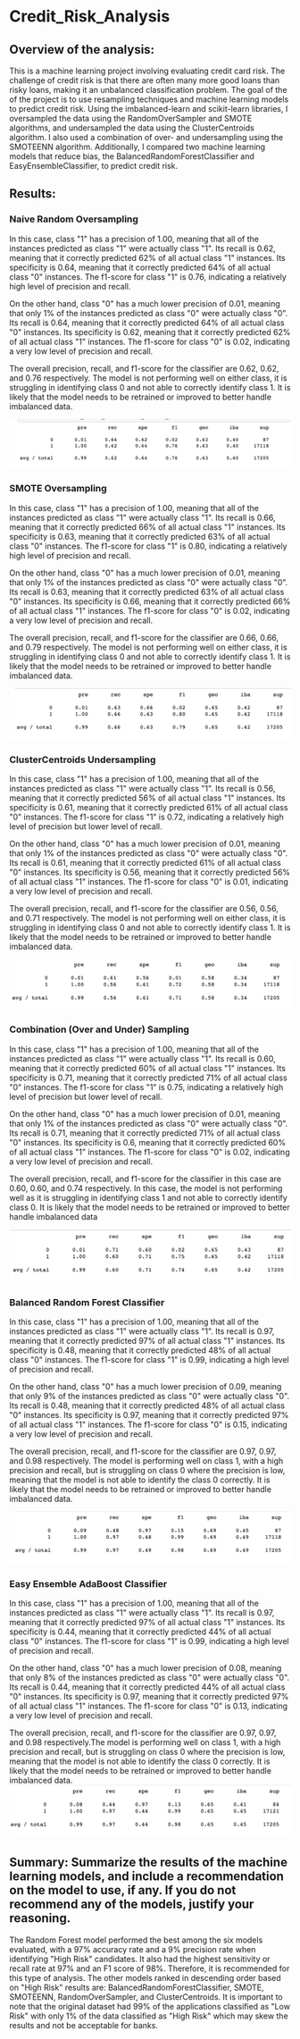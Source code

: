 # Credit_Risk_Analysis

## Overview of the analysis: 
This is a machine learning project involving evaluating credit card risk. The challenge of credit risk is that there are often many more good loans than risky loans, making it an unbalanced classification problem. The goal of the of the project is to use resampling techniques and machine learning models to predict credit risk. Using the imbalanced-learn and scikit-learn libraries, I oversampled the data using the RandomOverSampler and SMOTE algorithms, and undersampled the data using the ClusterCentroids algorithm. I also used a combination of over- and undersampling using the SMOTEENN algorithm. Additionally, I compared two machine learning models that reduce bias, the BalancedRandomForestClassifier and EasyEnsembleClassifier, to predict credit risk. 

## Results: 

### Naive Random Oversampling
In this case, class "1" has a precision of 1.00, meaning that all of the instances predicted as class "1" were actually class "1". Its recall is 0.62, meaning that it correctly predicted 62% of all actual class "1" instances. Its specificity is 0.64, meaning that it correctly predicted 64% of all actual class "0" instances. The f1-score for class "1" is 0.76, indicating a relatively high level of precision and recall.

On the other hand, class "0" has a much lower precision of 0.01, meaning that only 1% of the instances predicted as class "0" were actually class "0". Its recall is 0.64, meaning that it correctly predicted 64% of all actual class "0" instances. Its specificity is 0.62, meaning that it correctly predicted 62% of all actual class "1" instances. The f1-score for class "0" is 0.02, indicating a very low level of precision and recall.

The overall precision, recall, and f1-score for the classifier are 0.62, 0.62, and 0.76 respectively. The model is not performing well on either class, it is struggling in identifying class 0 and not able to correctly identify class 1. It is likely that the model needs to be retrained or improved to better handle imbalanced data.

![Test](/Resources/naive.png)

### SMOTE Oversampling
In this case, class "1" has a precision of 1.00, meaning that all of the instances predicted as class "1" were actually class "1". Its recall is 0.66, meaning that it correctly predicted 66% of all actual class "1" instances. Its specificity is 0.63, meaning that it correctly predicted 63% of all actual class "0" instances. The f1-score for class "1" is 0.80, indicating a relatively high level of precision and recall.

On the other hand, class "0" has a much lower precision of 0.01, meaning that only 1% of the instances predicted as class "0" were actually class "0". Its recall is 0.63, meaning that it correctly predicted 63% of all actual class "0" instances. Its specificity is 0.66, meaning that it correctly predicted 66% of all actual class "1" instances. The f1-score for class "0" is 0.02, indicating a very low level of precision and recall.

The overall precision, recall, and f1-score for the classifier are 0.66, 0.66, and 0.79 respectively. The model is not performing well on either class, it is struggling in identifying class 0 and not able to correctly identify class 1. It is likely that the model needs to be retrained or improved to better handle imbalanced data.

![Test](/Resources/smote.png)

### ClusterCentroids Undersampling 
In this case, class "1" has a precision of 1.00, meaning that all of the instances predicted as class "1" were actually class "1". Its recall is 0.56, meaning that it correctly predicted 56% of all actual class "1" instances. Its specificity is 0.61, meaning that it correctly predicted 61% of all actual class "0" instances. The f1-score for class "1" is 0.72, indicating a relatively high level of precision but lower level of recall.

On the other hand, class "0" has a much lower precision of 0.01, meaning that only 1% of the instances predicted as class "0" were actually class "0". Its recall is 0.61, meaning that it correctly predicted 61% of all actual class "0" instances. Its specificity is 0.56, meaning that it correctly predicted 56% of all actual class "1" instances. The f1-score for class "0" is 0.01, indicating a very low level of precision and recall.

The overall precision, recall, and f1-score for the classifier are 0.56, 0.56, and 0.71 respectively. The model is not performing well on either class, it is struggling in identifying class 0 and not able to correctly identify class 1. It is likely that the model needs to be retrained or improved to better handle imbalanced data.

![Test](/Resources/undersampling.png)

### Combination (Over and Under) Sampling
In this case, class "1" has a precision of 1.00, meaning that all of the instances predicted as class "1" were actually class "1". Its recall is 0.60, meaning that it correctly predicted 60% of all actual class "1" instances. Its specificity is 0.71, meaning that it correctly predicted 71% of all actual class "0" instances. The f1-score for class "1" is 0.75, indicating a relatively high level of precision but lower level of recall.

On the other hand, class "0" has a much lower precision of 0.01, meaning that only 1% of the instances predicted as class "0" were actually class "0". Its recall is 0.71, meaning that it correctly predicted 71% of all actual class "0" instances. Its specificity is 0.6, meaning that it correctly predicted 60% of all actual class "1" instances. The f1-score for class "0" is 0.02, indicating a very low level of precision and recall.

The overall precision, recall, and f1-score for the classifier in this case are 0.60, 0.60, and 0.74 respectively. In this case, the model is not performing well as it is struggling in identifying class 1 and not able to correctly identify class 0. It is likely that the model needs to be retrained or improved to better handle imbalanced data

![Test](/Resources/combination.png)

### Balanced Random Forest Classifier
In this case, class "1" has a precision of 1.00, meaning that all of the instances predicted as class "1" were actually class "1". Its recall is 0.97, meaning that it correctly predicted 97% of all actual class "1" instances. Its specificity is 0.48, meaning that it correctly predicted 48% of all actual class "0" instances. The f1-score for class "1" is 0.99, indicating a high level of precision and recall.

On the other hand, class "0" has a much lower precision of 0.09, meaning that only 9% of the instances predicted as class "0" were actually class "0". Its recall is 0.48, meaning that it correctly predicted 48% of all actual class "0" instances. Its specificity is 0.97, meaning that it correctly predicted 97% of all actual class "1" instances. The f1-score for class "0" is 0.15, indicating a very low level of precision and recall.

The overall precision, recall, and f1-score for the classifier are 0.97, 0.97, and 0.98 respectively. The model is performing well on class 1, with a high precision and recall, but is struggling on class 0 where the precision is low, meaning that the model is not able to identify the class 0 correctly. It is likely that the model needs to be retrained or improved to better handle imbalanced data.

![Test](/Resources/random_forest.png)

### Easy Ensemble AdaBoost Classifier
In this case, class "1" has a precision of 1.00, meaning that all of the instances predicted as class "1" were actually class "1". Its recall is 0.97, meaning that it correctly predicted 97% of all actual class "1" instances. Its specificity is 0.44, meaning that it correctly predicted 44% of all actual class "0" instances. The f1-score for class "1" is 0.99, indicating a high level of precision and recall.

On the other hand, class "0" has a much lower precision of 0.08, meaning that only 8% of the instances predicted as class "0" were actually class "0". Its recall is 0.44, meaning that it correctly predicted 44% of all actual class "0" instances. Its specificity is 0.97, meaning that it correctly predicted 97% of all actual class "1" instances. The f1-score for class "0" is 0.13, indicating a very low level of precision and recall.

The overall precision, recall, and f1-score for the classifier are 0.97, 0.97, and 0.98 respectively.The model is performing well on class 1, with a high precision and recall, but is struggling on class 0 where the precision is low, meaning that the model is not able to identify the class 0 correctly. It is likely that the model needs to be retrained or improved to better handle imbalanced data.
![Test](/Resources/ada.png)

## Summary: Summarize the results of the machine learning models, and include a recommendation on the model to use, if any. If you do not recommend any of the models, justify your reasoning.
The Random Forest model performed the best among the six models evaluated, with a 97% accuracy rate and a 9% precision rate when identifying "High Risk" candidates. It also had the highest sensitivity or recall rate at 97%  and an F1 score of 98%. Therefore, it is recommended for this type of analysis. The other models ranked in descending order based on "High Risk" results are: BalancedRandomForestClassifier, SMOTE, SMOTEENN, RandomOverSampler, and ClusterCentroids. It is important to note that the original dataset had 99% of the applications classified as "Low Risk" with only 1% of the data classified as "High Risk" which may skew the results and not be acceptable for banks.




